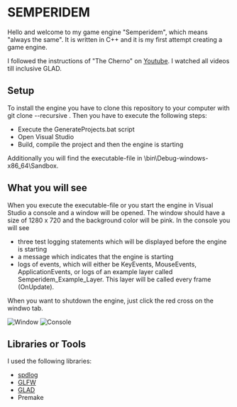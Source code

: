 # SEMPERIDEM

Hello and welcome to my game engine "Semperidem", which means "always the same".
It is written in C++ and it is my first attempt creating a game engine.

I followed the instructions of "The Cherno" on [Youtube](https://www.youtube.com/watch?v=JxIZbV_XjAs&list=PLlrATfBNZ98dC-V-N3m0Go4deliWHPFwT). I watched all videos till inclusive GLAD.

## Setup
To install the engine you have to clone this repository to your computer with git clone --recursive <path>. Then you have to execute the following steps:
* Execute the GenerateProjects.bat script
* Open Visual Studio
* Build, compile the project and then the engine is starting

Additionally you will find the executable-file in \bin\Debug-windows-x86_64\Sandbox.

## What you will see
When you execute the executable-file or you start the engine in Visual Studio a console and a window will be opened.
The window should have a size of 1280 x 720 and the background color will be pink.
In the console you will see 
* three test logging statements which will be displayed before the engine is starting
* a message which indicates that the engine is starting
* logs of events, which will either be KeyEvents, MouseEvents, ApplicationEvents, or logs of an example layer called Semperidem_Example_Layer. This layer will be called every frame (OnUpdate).

When you want to shutdown the engine, just click the red cross on the windwo tab.

![Window](https://user-images.githubusercontent.com/91611690/160697302-7a0348f4-d357-464f-a580-6760b5a36703.PNG)
![Console](https://user-images.githubusercontent.com/91611690/160697314-a2be4af1-fbb8-478d-ba1b-0d1389935d4e.PNG)

## Libraries or Tools
I used the following libraries:
* [spdlog](https://www.youtube.com/redirect?event=video_description&redir_token=QUFFLUhqbURjMm9vSUlXenZ1ay1KcUVmY0VrZ0hjbUU4UXxBQ3Jtc0ttdHZYcXZxYXktRWhJNmViXzl3LTFkUDZiNUZfa2NZZjlqSDUtaHRrNDJfeF9RYk5vQ0tlWnU0QTVocVNfS080REYxcmdTTXE1bUFsOEx2bE1yYXpnbHJTWXlaX0JvRnR5cmt0M3RIU294ci1IYUVPbw&q=https%3A%2F%2Fgithub.com%2Fgabime%2Fspdlog)
* [GLFW](https://www.youtube.com/redirect?event=video_description&redir_token=QUFFLUhqblRyd05nTWk5Q0lvN0tFVFczMmpnT19YZG15QXxBQ3Jtc0tudmI3ZzBkdHpuUmpYQnU1eW5iUVRPdUp5MWlyVGxnODBfWVkxVUdpRl85TG52ekxFNEV1aXBsZUZsU3k3NXdwQ3VoM1dCVUYzZDlYWEZyODFvSUFYVlhRS3FhcVdqZlQ3cTJNUlJmN1pxZmY4NV9Qdw&q=https%3A%2F%2Fgithub.com%2FTheCherno%2FGLFW)
* [GLAD](https://www.youtube.com/redirect?event=video_description&redir_token=QUFFLUhqbk5jMjFGUnU4UzVKTHNsQUdrRDUwVmFvMHE1UXxBQ3Jtc0tuSGduaGRqQjZvaHM1NkNVcUdmNWpsc0wtTW90OGtVRG1CZTF3RS1SZjNWTDQ0dTM3UDRjZWFOdDlJLWZFbExITlF5THpjSFNhNWhpQS1IUk9iOWFaOEttUlh4bmhuNEoxc0lycFctMkVUeDJSb09xaw&q=https%3A%2F%2Fglad.dav1d.de%2F)
* Premake
